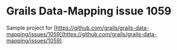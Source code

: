 # Grails Data-Mapping issue 1059 #

Sample project for [https://github.com/grails/grails-data-mapping/issues/1059](https://github.com/grails/grails-data-mapping/issues/1059).
